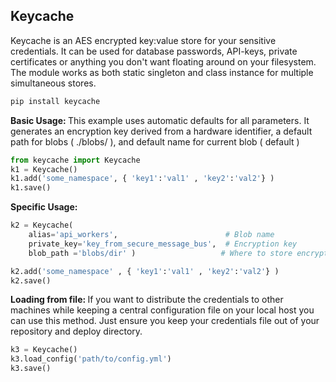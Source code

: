 ## Keycache
Keycache is an AES encrypted key:value store for your sensitive credentials. It can be used for database passwords, API-keys, private certificates or anything you don't want floating around on your filesystem. The module works as both static singleton and class instance for multiple simultaneous stores.
```bash    
pip install keycache
```


<b>Basic Usage: </b> This example uses automatic defaults for all parameters. It generates an encryption key derived from a hardware identifier, a default path for blobs ( ./blobs/ ), and default name for current blob ( default )
```python
from keycache import Keycache
k1 = Keycache()
k1.add('some_namespace', { 'key1':'val1' , 'key2':'val2'} )
k1.save()
```



<b>Specific Usage: </b>
```python
k2 = Keycache( 
    alias='api_workers',                        # Blob name
    private_key='key_from_secure_message_bus',  # Encryption key
    blob_path ='blobs/dir' )                   # Where to store encrypted blobs

k2.add('some_namespace' , { 'key1':'val1' , 'key2':'val2'} )
k2.save() 
```


<b>Loading from file: </b> If you want to distribute the credentials to other machines while keeping a central configuration file on your local host you can use this method. Just ensure you keep your credentials file out of your repository and deploy directory.

```python
k3 = Keycache()
k3.load_config('path/to/config.yml')
k3.save() 
```

